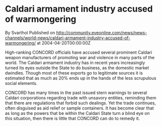 # Caldari armament industry accused of warmongering
By Svarthol
Published on http://community.eveonline.com/news/news-channels/world-news/caldari-armament-industry-accused-of-warmongering/ at 2004-04-20T00:00:00Z

High-ranking CONCORD officials have accused several prominent Caldari weapon manufacturers of promoting war and violence in many parts of the world. The Caldari armament industry has in recent years increasingly turned its eyes outside the State to do business, as the domestic market dwindles. Though most of these exports go to legitimate sources it is estimated that as much as 20% ends up in the hands of the less scrupulous social elements.   
  
CONCORD has many times in the past issued stern warnings to several Caldari corporations regarding trade with unsavory entities, reminding them that there are regulations that forbid such dealings. Yet the trade continues, often disguised as aid relief or sample containers. It has become clear that as long as the powers that be within the Caldari State turn a blind eye on this situation, then there is little that CONCORD can do to remedy it.


